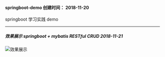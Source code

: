 #### springboot-demo 创建时间： 2018-11-20
springboot 学习实践 demo
 
---- 

##### 效果展示 springboot + mybatis RESTful CRUD 2018-11-21

![效果展示](http://zyrs-xyz.oss-cn-beijing.aliyuncs.com/upload-picture/861136242/1542950683262_Image.png?x-oss-process=style/zyrs-picture-style)
